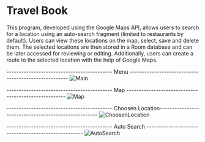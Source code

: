# Travel Book
 This program, developed using the Google Maps API, allows users to search for a location using an auto-search fragment (limited to restaurants by default). Users can view these locations on the map, select, save and delete them. The selected locations are then stored in a Room database and can be later accessed for reviewing or editing. Additionally, users can create a route to the selected location with the help of Google Maps.


------------------------------------------- Menu -----------------------------------------------------
![Main](https://github.com/Yasin-Gok/Travel-Book/assets/64281336/ff46c42f-69ac-4fa7-ba87-3f08bd91aa5f)


------------------------------------------- Map -----------------------------------------------------
![Map](https://github.com/Yasin-Gok/Travel-Book/assets/64281336/5bcda3fa-af78-49bb-847e-2fbd82a86c60)


------------------------------------------- Choosen Location-----------------------------------------------------
![ChoosenLocation](https://github.com/Yasin-Gok/Travel-Book/assets/64281336/166097b7-6b49-4a81-8774-8ca77e66129c)


------------------------------------------- Auto Search ----------------------------------------------------
![AutoSearch](https://github.com/Yasin-Gok/Travel-Book/assets/64281336/fc0657d2-651e-44af-936f-3bf150a03af7)
